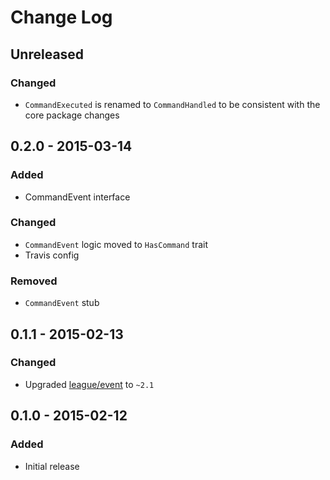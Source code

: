 # Change Log


## Unreleased

### Changed

- `CommandExecuted` is renamed to `CommandHandled` to be consistent with the core package changes


## 0.2.0 - 2015-03-14

### Added

- CommandEvent interface

### Changed

- `CommandEvent` logic moved to `HasCommand` trait
- Travis config

### Removed

- `CommandEvent` stub


## 0.1.1 - 2015-02-13

### Changed

- Upgraded [league/event](http://event.thephpleague.com/) to `~2.1`


## 0.1.0 - 2015-02-12

### Added

- Initial release
